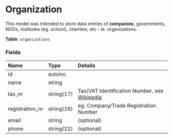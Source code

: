 # Organization

This model was intended to store data entries of **companies**,
governments, NGOs, institutes (eg. school), charities, etc - ie.
organizations.

**Table**: `organizations`

### Fields

| Name            | Type       | Details                                                                                               |
|:----------------|:-----------|:------------------------------------------------------------------------------------------------------|
| id              | autoinc    |                                                                                                       |
| name            | string     |                                                                                                       |
| tax_nr          | string(17) | Tax/VAT Identification Number, see [Wikipedia](https://www.wikiwand.com/en/VAT_identification_number) |
| registration_nr | string(16) | eg. Company/Trade Registration Number                                                                 |
| email           | string     | (optional)                                                                                            |
| phone           | string(22) | (optional)                                                                                            |
